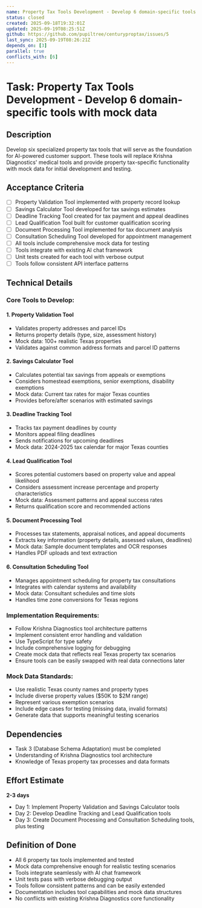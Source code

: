```yaml
---
name: Property Tax Tools Development - Develop 6 domain-specific tools with mock data
status: closed
created: 2025-09-18T19:32:01Z
updated: 2025-09-19T08:25:51Z
github: https://github.com/pupiltree/centuryproptax/issues/5
last_sync: 2025-09-19T08:26:21Z
depends_on: [3]
parallel: true
conflicts_with: [6]
---
```


# Task: Property Tax Tools Development - Develop 6 domain-specific tools with mock data

## Description

Develop six specialized property tax tools that will serve as the foundation for AI-powered customer support. These tools will replace Krishna Diagnostics' medical tools and provide property tax-specific functionality with mock data for initial development and testing.

## Acceptance Criteria

- [ ] Property Validation Tool implemented with property record lookup
- [ ] Savings Calculator Tool developed for tax savings estimates
- [ ] Deadline Tracking Tool created for tax payment and appeal deadlines
- [ ] Lead Qualification Tool built for customer qualification scoring
- [ ] Document Processing Tool implemented for tax document analysis
- [ ] Consultation Scheduling Tool developed for appointment management
- [ ] All tools include comprehensive mock data for testing
- [ ] Tools integrate with existing AI chat framework
- [ ] Unit tests created for each tool with verbose output
- [ ] Tools follow consistent API interface patterns

## Technical Details

### Core Tools to Develop:

#### 1. Property Validation Tool
- Validates property addresses and parcel IDs
- Returns property details (type, size, assessment history)
- Mock data: 100+ realistic Texas properties
- Validates against common address formats and parcel ID patterns

#### 2. Savings Calculator Tool
- Calculates potential tax savings from appeals or exemptions
- Considers homestead exemptions, senior exemptions, disability exemptions
- Mock data: Current tax rates for major Texas counties
- Provides before/after scenarios with estimated savings

#### 3. Deadline Tracking Tool
- Tracks tax payment deadlines by county
- Monitors appeal filing deadlines
- Sends notifications for upcoming deadlines
- Mock data: 2024-2025 tax calendar for major Texas counties

#### 4. Lead Qualification Tool
- Scores potential customers based on property value and appeal likelihood
- Considers assessment increase percentage and property characteristics
- Mock data: Assessment patterns and appeal success rates
- Returns qualification score and recommended actions

#### 5. Document Processing Tool
- Processes tax statements, appraisal notices, and appeal documents
- Extracts key information (property details, assessed values, deadlines)
- Mock data: Sample document templates and OCR responses
- Handles PDF uploads and text extraction

#### 6. Consultation Scheduling Tool
- Manages appointment scheduling for property tax consultations
- Integrates with calendar systems and availability
- Mock data: Consultant schedules and time slots
- Handles time zone conversions for Texas regions

### Implementation Requirements:

- Follow Krishna Diagnostics tool architecture patterns
- Implement consistent error handling and validation
- Use TypeScript for type safety
- Include comprehensive logging for debugging
- Create mock data that reflects real Texas property tax scenarios
- Ensure tools can be easily swapped with real data connections later

### Mock Data Standards:
- Use realistic Texas county names and property types
- Include diverse property values ($50K to $2M range)
- Represent various exemption scenarios
- Include edge cases for testing (missing data, invalid formats)
- Generate data that supports meaningful testing scenarios

## Dependencies

- Task 3 (Database Schema Adaptation) must be completed
- Understanding of Krishna Diagnostics tool architecture
- Knowledge of Texas property tax processes and data formats

## Effort Estimate

**2-3 days**

- Day 1: Implement Property Validation and Savings Calculator tools
- Day 2: Develop Deadline Tracking and Lead Qualification tools
- Day 3: Create Document Processing and Consultation Scheduling tools, plus testing

## Definition of Done

- All 6 property tax tools implemented and tested
- Mock data comprehensive enough for realistic testing scenarios
- Tools integrate seamlessly with AI chat framework
- Unit tests pass with verbose debugging output
- Tools follow consistent patterns and can be easily extended
- Documentation includes tool capabilities and mock data structures
- No conflicts with existing Krishna Diagnostics core functionality
